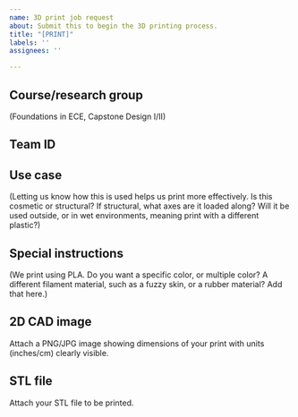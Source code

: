 ```yaml
---
name: 3D print job request
about: Submit this to begin the 3D printing process.
title: "[PRINT]"
labels: ''
assignees: ''

---
```

## Course/research group
(Foundations in ECE, Capstone Design I/II)

## Team ID

## Use case
(Letting us know how this is used helps us print more effectively. Is this cosmetic or structural? If structural, what axes are it loaded along? Will it be used outside, or in wet environments, meaning print with a different plastic?)

## Special instructions
(We print using PLA. Do you want a specific color, or multiple color? A different filament material, such as a fuzzy skin, or a rubber material? Add that here.)

## 2D CAD image
Attach a PNG/JPG image showing dimensions of your print with units (inches/cm) clearly visible.

## STL file
Attach your STL file to be printed.
